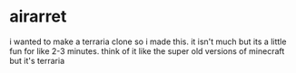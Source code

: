 # airarret
i wanted to make a terraria clone so i made this.
it isn't much but its a little fun for like 2-3 minutes.
think of it like the super old versions of minecraft but it's terraria 
